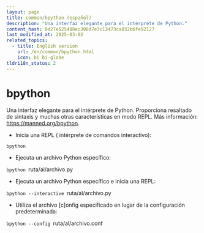 ```yaml
---
layout: page
title: common/bpython (español)
description: "Una interfaz elegante para el intérprete de Python."
content_hash: 0d27e525488ec308d7e3c13473ca832b6fe92127
last_modified_at: 2025-03-02
related_topics:
  - title: English version
    url: /en/common/bpython.html
    icon: bi bi-globe
tldri18n_status: 2
---
```

# bpython

Una interfaz elegante para el intérprete de Python.
Proporciona resaltado de sintaxis y muchas otras características en modo REPL.
Más información: <https://manned.org/bpython>.

- Inicia una REPL ( intérprete de comandos interactivo):

`bpython`

- Ejecuta un archivo Python específico:

`bpython `<span class="tldr-var badge badge-pill bg-dark-lm bg-white-dm text-white-lm text-dark-dm font-weight-bold">ruta/al/archivo.py</span>

- Ejecuta un archivo Python específico e inicia una REPL:

`bpython --interactive `<span class="tldr-var badge badge-pill bg-dark-lm bg-white-dm text-white-lm text-dark-dm font-weight-bold">ruta/al/archivo.py</span>

- Utiliza el archivo [c]onfig especificado en lugar de la configuración predeterminada:

`bpython --config `<span class="tldr-var badge badge-pill bg-dark-lm bg-white-dm text-white-lm text-dark-dm font-weight-bold">ruta/al/archivo.conf</span>
